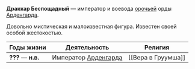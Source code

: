 **Драккар Беспощадный** — император и воевода [орочьей](Орки) орды [Арденгарда](Арденгард).

Довольно мистическая и малоизвестная фигура. Известен своей особой жестокостью.

| Годы жизни         | Деятельность                      | Религия            |
| ------------------ | --------------------------------- | ------------------ |
| **???** — **н.в.** | Император [Арденгарда](Арденгард) | [[Вера в Груумша]] |


